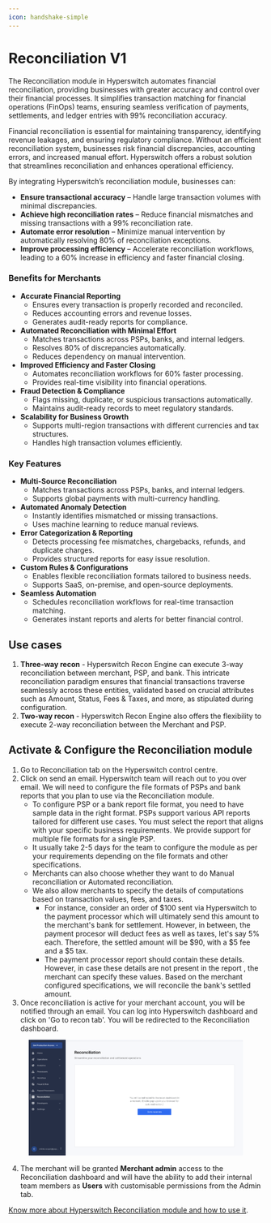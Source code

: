 ```yaml
---
icon: handshake-simple
---
```


# Reconciliation V1

The Reconciliation module in Hyperswitch automates financial reconciliation, providing businesses with greater accuracy and control over their financial processes. It simplifies transaction matching for financial operations (FinOps) teams, ensuring seamless verification of payments, settlements, and ledger entries with 99% reconciliation accuracy.

Financial reconciliation is essential for maintaining transparency, identifying revenue leakages, and ensuring regulatory compliance. Without an efficient reconciliation system, businesses risk financial discrepancies, accounting errors, and increased manual effort. Hyperswitch offers a robust solution that streamlines reconciliation and enhances operational efficiency.

By integrating Hyperswitch’s reconciliation module, businesses can:

* **Ensure transactional accuracy** – Handle large transaction volumes with minimal discrepancies.
* **Achieve high reconciliation rates** – Reduce financial mismatches and missing transactions with a 99% reconciliation rate.
* **Automate error resolution** – Minimize manual intervention by automatically resolving 80% of reconciliation exceptions.
* **Improve processing efficiency** – Accelerate reconciliation workflows, leading to a 60% increase in efficiency and faster financial closing.

### Benefits for Merchants

* **Accurate Financial Reporting**
  * Ensures every transaction is properly recorded and reconciled.
  * Reduces accounting errors and revenue losses.
  * Generates audit-ready reports for compliance.
* **Automated Reconciliation with Minimal Effort**
  * Matches transactions across PSPs, banks, and internal ledgers.
  * Resolves 80% of discrepancies automatically.
  * Reduces dependency on manual intervention.
* **Improved Efficiency and Faster Closing**
  * Automates reconciliation workflows for 60% faster processing.
  * Provides real-time visibility into financial operations.
* **Fraud Detection & Compliance**
  * Flags missing, duplicate, or suspicious transactions automatically.
  * Maintains audit-ready records to meet regulatory standards.
* **Scalability for Business Growth**
  * Supports multi-region transactions with different currencies and tax structures.
  * Handles high transaction volumes efficiently.

### Key Features

* **Multi-Source Reconciliation**
  * Matches transactions across PSPs, banks, and internal ledgers.
  * Supports global payments with multi-currency handling.
* **Automated Anomaly Detection**
  * Instantly identifies mismatched or missing transactions.
  * Uses machine learning to reduce manual reviews.
* **Error Categorization & Reporting**
  * Detects processing fee mismatches, chargebacks, refunds, and duplicate charges.
  * Provides structured reports for easy issue resolution.
* **Custom Rules & Configurations**
  * Enables flexible reconciliation formats tailored to business needs.
  * Supports SaaS, on-premise, and open-source deployments.
* **Seamless Automation**
  * Schedules reconciliation workflows for real-time transaction matching.
  * Generates instant reports and alerts for better financial control.

## Use cases

1. **Three-way recon** - Hyperswitch Recon Engine can execute 3-way reconciliation between merchant, PSP, and bank. This intricate reconciliation paradigm ensures that financial transactions traverse seamlessly across these entities, validated based on crucial attributes such as Amount, Status, Fees & Taxes, and more, as stipulated during configuration.
2. **Two-way recon** - Hyperswitch Recon Engine also offers the flexibility to execute 2-way reconciliation between the Merchant and PSP.

## Activate & Configure the Reconciliation module

1. Go to Reconciliation tab on the Hyperswitch control centre.
2. Click on send an email. Hyperswitch team will reach out to you over email. We will need to configure the file formats of PSPs and bank reports that you plan to use via the Reconciliation module.&#x20;
   * To configure PSP or a bank report file format, you need to have sample data in the right format. PSPs support various API reports tailored for different use cases. You must select the report that aligns with your specific business requirements. We provide support for multiple file formats for a single PSP.
   * It usually take 2-5 days for the team to configure the module as per your requirements depending on the file formats and other specifications.&#x20;
   * Merchants can also choose whether they want to do Manual reconciliation or Automated reconciliation.
   * We also allow merchants to specify the details of computations based on transaction values, fees, and taxes.&#x20;
     * For instance, consider an order of $100 sent via Hyperswitch to the payment processor which will ultimately send this amount to the merchant's bank for settlement. However, in between, the payment procesor will deduct fees as well as taxes, let's say 5% each. Therefore, the settled amount will be $90, with a $5 fee and a $5 tax.&#x20;
     * The payment processor report should contain these details. However, in case these details are not present in the report , the merchant can specify these values. Based on the merchant configured specifications, we will reconcile the bank's settled amount.
3. Once reconciliation is active for your merchant account, you will be notified through an email. You can log into Hyperswitch dashboard and click on 'Go to recon tab'. You will be redirected to the Reconciliation dashboard.&#x20;

<figure><img src="../../../.gitbook/assets/Screenshot 2024-01-23 at 1.23.01 PM.png" alt=""><figcaption></figcaption></figure>

4. The merchant will be granted **Merchant admin** access to the Reconciliation dashboard and will have the ability to add their internal team members as **Users** with customisable permissions from the Admin tab.

[Know more about Hyperswitch Reconciliation module and how to use it](getting-started-with-recon.md).
